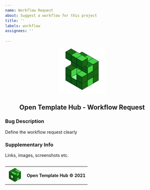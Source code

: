 ```yaml
---
name: Workflow Request
about: Suggest a workflow for this project
title: ''
labels: workflow
assignees: ''

---
```



<p align="center"><a href="https://opentemplatehub.com"><img src="https://raw.githubusercontent.com/open-template-hub/open-template-hub.github.io/master/assets/logo/brand-logo-build.gif" alt="Logo" width=150></a></p>
<h2 align="center">Open Template Hub - Workflow Request</h2>

### Bug Description

Define the workflow request clearly

### Supplementary Info

Links, images, screenshots etc.




<table align="right"><tr><td><a href="https://opentemplatehub.com"><img src="https://raw.githubusercontent.com/open-template-hub/open-template-hub.github.io/master/assets/logo/brand-logo.png" width="50px" alt="oth"/></a></td><td><b>Open Template Hub © 2021</b></td></tr></table>
